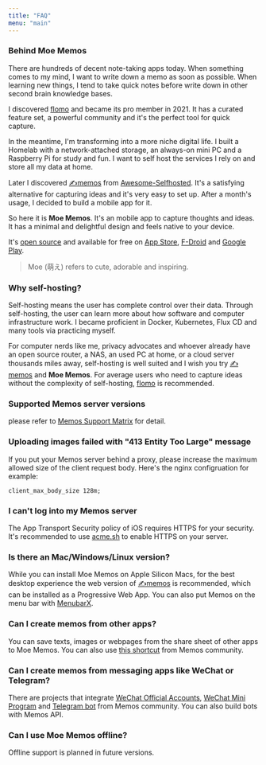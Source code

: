 ```yaml
---
title: "FAQ"
menu: "main"
---
```


### Behind Moe Memos

There are hundreds of decent note-taking apps today. When something comes to my mind, I want to write down a memo as soon as possible. When learning new things, I tend to take quick notes before write down in other second brain knowledge bases.

I discovered [flomo](https://flomoapp.com/) and became its pro member in 2021. It has a curated feature set, a powerful community and it's the perfect tool for quick capture.

In the meantime, I'm transforming into a more niche digital life. I built a Homelab with a network-attached storage, an always-on mini PC and a Raspberry Pi for study and fun. I want to self host the services I rely on and store all my data at home.

Later I discovered [✍️memos](https://github.com/usememos/memos) from [Awesome-Selfhosted](https://github.com/awesome-selfhosted/awesome-selfhosted). It's a satisfying alternative for capturing ideas and it's very easy to set up. After a month's usage, I decided to build a mobile app for it.

So here it is **Moe Memos**. It's an mobile app to capture thoughts and ideas. It has a minimal and delightful design and feels native to your device.

It's [open source](/open-source/) and available for free on [App Store](https://apps.apple.com/app/moe-memos/id1643902185), [F-Droid](https://f-droid.org/packages/me.mudkip.moememos/) and [Google Play](https://play.google.com/store/apps/details?id=me.mudkip.moememos).

> Moe (萌え) refers to cute, adorable and inspiring.

### Why self-hosting?

Self-hosting means the user has complete control over their data. Through self-hosting, the user can learn more about how software and computer infrastructure work. I became proficient in Docker, Kubernetes, Flux CD and many tools via practicing myself.

For computer nerds like me, privacy advocates and whoever already have an open source router, a NAS, an used PC at home, or a cloud server thousands miles away, self-hosting is well suited and I wish you try [✍️memos](https://github.com/usememos/memos) and **Moe Memos**. For average users who need to capture ideas without the complexity of self-hosting, [flomo](https://flomoapp.com/) is recommended.

### Supported Memos server versions

please refer to [Memos Support Matrix](/memos) for detail.

### Uploading images failed with "413 Entity Too Large" message

If you put your Memos server behind a proxy, please increase the maximum allowed size of the client request body. Here's the nginx configruation for example:

```
client_max_body_size 128m;
```

### I can't log into my Memos server

The App Transport Security policy of iOS requires HTTPS for your security. It's recommended to use [acme.sh](https://github.com/acmesh-official/acme.sh) to enable HTTPS on your server.

### Is there an Mac/Windows/Linux version?

While you can install Moe Memos on Apple Silicon Macs, for the best desktop experience the web version of [✍️memos](https://github.com/usememos/memos) is recommended, which can be installed as a Progressive Web App. You can also put Memos on the menu bar with [MenubarX](https://menubarx.app/).

### Can I create memos from other apps?

You can save texts, images or webpages from the share sheet of other apps to Moe Memos. You can also use [this shortcut](https://github.com/usememos/memos/discussions/52) from Memos community.

### Can I create memos from messaging apps like WeChat or Telegram?

There are projects that integrate [WeChat Official Accounts](https://github.com/ZhaoUncle/memos-proxy), [WeChat Mini Program](https://github.com/Rabithua/memos_wmp) and [Telegram bot](https://github.com/qazxcdswe123/telegramMemoBot) from Memos community. You can also build bots with Memos API.

### Can I use Moe Memos offline?

Offline support is planned in future versions.